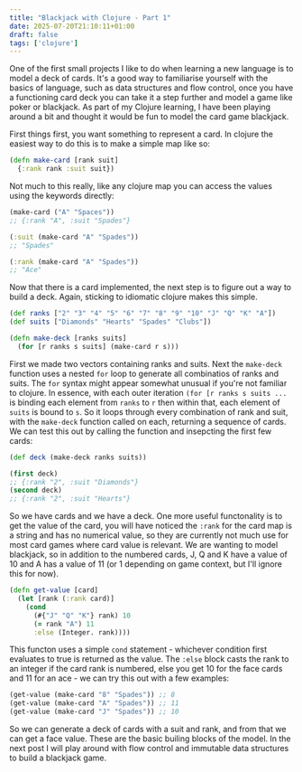 ```yaml
---
title: "Blackjack with Clojure - Part 1"
date: 2025-07-20T21:10:11+01:00
draft: false
tags: ['clojure']
---
```


One of the first small projects I like to do when learning a new language is to model a deck of cards. It's a good way to familiarise yourself with the basics of language, such as data structures and flow control, once you have a functioning card deck you can take it a step further and model a game like poker or blackjack. As part of my Clojure learning, I have been playing around a bit and thought it would be fun to model the card game blackjack.

First things first, you want something to represent a card. In clojure the easiest way to do this is to make a simple map like so:

```clojure
(defn make-card [rank suit]
  {:rank rank :suit suit})
```

Not much to this really, like any clojure map you can access the values using the keywords directly:

```clojure
(make-card ("A" "Spaces"))
;; {:rank "A", :suit "Spades"}

(:suit (make-card "A" "Spades"))
;; "Spades"

(:rank (make-card "A" "Spades"))
;; "Ace"
```

Now that there is a card implemented, the next step is to figure out a way to build a deck. Again, sticking to idiomatic clojure makes this simple.

```clojure
(def ranks ["2" "3" "4" "5" "6" "7" "8" "9" "10" "J" "Q" "K" "A"])
(def suits ["Diamonds" "Hearts" "Spades" "Clubs"])

(defn make-deck [ranks suits]
  (for [r ranks s suits] (make-card r s)))
```

First we made two vectors containing ranks and suits. Next the `make-deck` function uses a nested `for` loop to generate all combinatios of ranks and suits. The `for` syntax might appear somewhat unusual if you're not familiar to clojure. In essence, with each outer iteration `(for [r ranks s suits ...` is binding each element from `ranks` to `r` then within that, each element of `suits` is bound to `s`. So it loops through every combination of rank and suit, with the `make-deck` function called on each, returning a sequence of cards. We can test this out by calling the function and insepcting the first few cards:

```clojure
(def deck (make-deck ranks suits))

(first deck)
;; {:rank "2", :suit "Diamonds"}
(second deck)
;; {:rank "2", :suit "Hearts"}
```

So we have cards and we have a deck. One more useful functonality is to get the value of the card, you will have noticed the `:rank` for the card map is a string and has no numerical value, so they are currently not much use for most card games where card value is relevant. We are wanting to model blackjack, so in addition to the numbered cards, J, Q and K have a value of 10 and A has a value of 11 (or 1 depending on game context, but I'll ignore this for now).

```clojure
(defn get-value [card]
  (let [rank (:rank card)]
    (cond
      (#{"J" "Q" "K"} rank) 10
      (= rank "A") 11
      :else (Integer. rank))))
```

This functon uses a simple  `cond` statement - whichever condition first evaluates to true is returned as the value. The `:else` block casts the rank to an integer if the card rank is numbered, else you get 10 for the face cards and 11 for an ace - we can try this out with a few examples:

```clojure
(get-value (make-card "8" "Spades")) ;; 8
(get-value (make-card "A" "Spades")) ;; 11
(get-value (make-card "J" "Spades")) ;; 10
```

So we can generate a deck of cards with a suit and rank, and from that we can get a face value. These are the basic builing blocks of the model. In the next post I will play around with flow control and immutable data structures to build a blackjack game.
